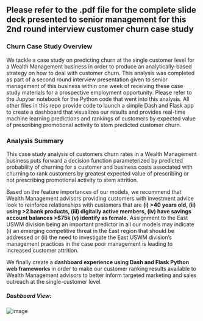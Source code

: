 ## Please refer to the .pdf file for the complete slide deck presented to senior management for this 2nd round interview customer churn case study

### Churn Case Study Overview

We tackle a case study on predicting churn at the single customer level for a Wealth Management business in order to produce an analytically-based strategy on how to deal with customer churn. This analysis was completed as part of a second round interview presentation given to senior management of this business within one week of receiving these case study materials for a prospective employment opportunity. Please refer to the Jupyter notebook for the Python code that went into this analysis. All other files in this repo provide code to launch a simple Dash and Flask app to create a dashboard that visualizes our results and provides real-time machine learning predictions and rankings of customers by expected value of prescribing promotional activity to stem predicted customer churn. 

### Analysis Summary

This case study analysis of customers churn rates in a Wealth Management business puts forward a decision function parameterized by predicted probability of churning for a customer and business costs associated with churning to rank customers by greatest expected value of prescribing or not prescribing promotional activity to stem attrition.

Based on the feature importances of our models, we recommend that Wealth Management advisors providing customers with investment advice look to reinforce relationships with customers that are **(i) >40 years old, (ii) using >2 bank products, (iii) digitally active members, (iv) have savings account balances >$75k (v) identify as female.** Assignment to the East USWM division being an important predictor in all our models may indicate (i) an emerging competitive threat in the East region that should be addressed or (ii) the need to investigate the East USWM division’s management practices in the case poor management is leading to increased customer attrition.

We finally create a **dashboard experience using Dash and Flask Python web frameworks** in order to make our customer ranking results available to Wealth Management advisors to better inform targeted marketing and sales outreach at the single-customer level.

##### Dashboard View:
![image](https://user-images.githubusercontent.com/8759492/109857750-025bb500-7c29-11eb-9280-586617c0a082.png)


